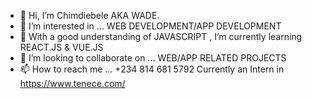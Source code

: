 - 👋 Hi, I’m Chimdiebele AKA WADE.
- 👀 I’m interested in ... WEB DEVELOPMENT/APP DEVELOPMENT
- 🌱 With a good understanding of JAVASCRIPT , I’m currently learning REACT.JS & VUE.JS
- 💞️ I’m looking to collaborate on ... WEB/APP RELATED PROJECTS
- 📫 How to reach me ... +234 814 681 5792
Currently an Intern in https://www.tenece.com/

<!---
WadeFC/WadeFC is a ✨ special ✨ repository because its `README.md` (this file) appears on your GitHub profile.
You can click the Preview link to take a look at your changes.
--->
